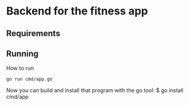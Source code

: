 # Backend for the fitness app

## Requirements


## Running 

How to run
``` 
go run cmd/app.go
```


Now you can build and install that program with the go tool:
$ go install cmd/app